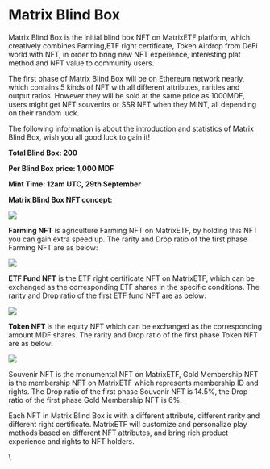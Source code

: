 # Matrix Blind Box

Matrix Blind Box is the initial blind box NFT on MatrixETF platform, which creatively combines Farming,ETF right certificate, Token Airdrop from DeFi world with NFT, in order to bring new NFT experience, interesting plat method and NFT value to community users.

The first phase of Matrix Blind Box will be on Ethereum network nearly, which contains 5 kinds of NFT with all different attributes, rarities and output ratios. However they will be sold at the same price as 1000MDF, users might get NFT souvenirs or SSR NFT when they MINT, all depending on their random luck.

The following information is about the introduction and statistics of Matrix Blind Box, wish you all good luck to gain it!

**Total Blind Box: 200**

**Per Blind Box price: 1,000 MDF**

**Mint Time: 12am UTC, 29th September**

**Matrix Blind Box NFT concept:**

![](https://miro.medium.com/max/648/0\*UqYFeXxxrStJQPEy)

**Farming NFT** is agriculture Farming NFT on MatrixETF, by holding this NFT you can gain extra speed up. The rarity and Drop ratio of the first phase Farming NFT are as below:

![](https://miro.medium.com/max/625/0\*ycU\_8WYP5E237lde)

**ETF Fund NFT** is the ETF right certificate NFT on MatrixETF, which can be exchanged as the corresponding ETF shares in the specific conditions. The rarity and Drop ratio of the first ETF fund NFT are as below:

![](https://miro.medium.com/max/542/0\*7AOIqcivPK0ZDEL7)

**Token NFT** is the equity NFT which can be exchanged as the corresponding amount MDF shares. The rarity and Drop ratio of the first phase Token NFT are as below:

![](https://miro.medium.com/max/640/0\*6wa65yldUll7IFS5)

Souvenir NFT is the monumental NFT on MatrixETF, Gold Membership NFT is the membership NFT on MatrixETF which represents membership ID and rights. The Drop ratio of the first phase Souvenir NFT is 14.5%, the Drop ratio of the first phase Gold Membership NFT is 6%.

Each NFT in Matrix Blind Box is with a different attribute, different rarity and different right certificate. MatrixETF will customize and personalize play methods based on different NFT attributes, and bring rich product experience and rights to NFT holders.

\
